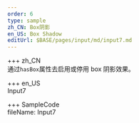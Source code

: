 ```yaml
---
order: 6
type: sample
zh_CN: Box阴影
en_US: Box Shadow
editUrl: $BASE/pages/input/md/input7.md
---
```


+++ zh_CN  
通过<Code>hasBox</Code>属性去启用或停用 box 阴影效果。

+++ en_US  
Input7

+++ SampleCode  
fileName: Input7
